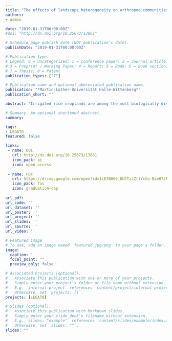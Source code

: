 ```yaml
---
title: "The effects of landscape heterogeneity on arthropod communities in tropical rice agro-ecosystems"
authors:
- admin

date: "2019-01-31T00:00:00Z"
#doi: "http://dx.doi.org/10.25673/13861"

# Schedule page publish date (NOT publication's date).
publishDate: "2019-01-31T00:00:00Z"

# Publication type.
# Legend: 0 = Uncategorized; 1 = Conference paper; 2 = Journal article;
# 3 = Preprint / Working Paper; 4 = Report; 5 = Book; 6 = Book section;
# 7 = Thesis; 8 = Patent
publication_types: ["7"]

# Publication name and optional abbreviated publication name.
publication: "*Martin-Luther-Universität Halle-Wittenberg*"
publication_short: ""

abstract: "Irrigated rice croplands are among the most biologically diverse agroecosystems globally. However, this biodiversity is threatened by agricultural intensification and homogenization of farmed areas, resulting in a degradation of ecosystem services such as natural pest regulation. While evidence exists that increasing landscape heterogeneity in some agroecosystems can enhance natural enemy populations and promote bio-control, little is known about the multi-scale effects of landscape composition and configuration on arthropod communities in rice agroecosystems. In this thesis, I examined the influence of landscape heterogeneity on the distribution of arthropods in three rice-production regions in the Philippines and derived practical recommendations to improve biodiversity and biological control in rice production systems. Through the different chapters of this thesis, I measured landscape heterogeneity at different levels of complexity and spatial scales, and tested its effect on different types of the arthropod biodiversity (taxonomic and functional diversity)."

# Summary. An optional shortened abstract.
summary: 

tags:
- LEGATO
featured: false

links:
 - name: DOI
   url: http://dx.doi.org/10.25673/13861
   icon_pack: ai
   icon: open-access
   
 - name: PDF
   url: https://drive.google.com/open?id=1iE2B809_DU5TzJZtlYcCo-BaeH72PmTl
   icon_pack: fas
   icon: graduation-cap
   
url_pdf: 
url_code: ''
url_dataset: ''
url_poster: ''
url_project: ''
url_slides: ''
url_source: ''
url_video: ''

# Featured image
# To use, add an image named `featured.jpg/png` to your page's folder. 
image:
  caption: ''
  focal_point: ""
  preview_only: false

# Associated Projects (optional).
#   Associate this publication with one or more of your projects.
#   Simply enter your project's folder or file name without extension.
#   E.g. `internal-project` references `content/project/internal-project/index.md`.
#   Otherwise, set `projects: []`.
projects: [LEGATO]

# Slides (optional).
#   Associate this publication with Markdown slides.
#   Simply enter your slide deck's filename without extension.
#   E.g. `slides: "example"` references `content/slides/example/index.md`.
#   Otherwise, set `slides: ""`.
slides: ""
---
```


